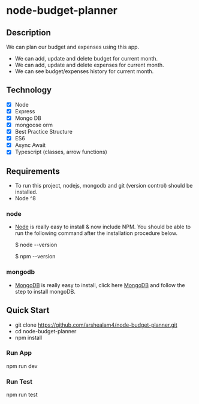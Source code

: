 # node-budget-planner

## Description

We can plan our budget and expenses using this app.

- We can add, update and delete budget for current month.
- We can add, update and delete expenses for current month.
- We can see budget/expenses history for current month.

## Technology

- [x] Node
- [x] Express
- [x] Mongo DB
- [x] mongoose orm
- [x] Best Practice Structure
- [x] ES6
- [x] Async Await
- [x] Typescript (classes, arrow functions)

## Requirements

- To run this project, nodejs, mongodb and git (version control) should be installed.
- Node ^8

### node

- [Node](http://nodejs.org/) is really easy to install & now include NPM. You should be able to run the following command after the installation procedure below.

  \$ node --version

  \$ npm --version

### mongodb

- [MongoDB](https://docs.mongodb.com/manual/installation/) is really easy to install, click here [MongoDB](https://docs.mongodb.com/manual/installation/) and follow the step to install mongoDB.

## Quick Start

- git clone https://github.com/arshealam4/node-budget-planner.git
- cd node-budget-planner
- npm install

### Run App

npm run dev

### Run Test

npm run test
